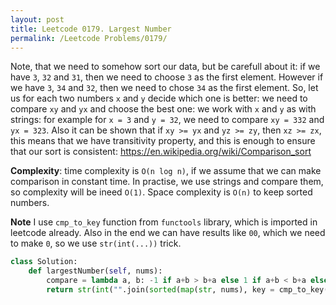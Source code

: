 ```yaml
---
layout: post
title: Leetcode 0179. Largest Number
permalink: /Leetcode Problems/0179/
---
```


Note, that we need to somehow sort our data, but be carefull about it: if we have `3`, `32` and `31`, then we need to choose `3` as the first element. However if we have `3`, `34` and `32`, then we need to chose `34` as the first element. So, let us for each two numbers `x` and `y` decide which one is better: we need to compare `xy` and `yx` and choose the best one: we work with `x` and `y` as with strings: for example for `x = 3` and `y = 32`, we need to compare `xy = 332` and `yx = 323`. Also it can be shown that if `xy >= yx` and `yz >= zy`, then `xz >= zx`, this means that we have transitivity property, and this is enough to ensure that our sort is consistent: https://en.wikipedia.org/wiki/Comparison_sort 

**Complexity**: time complexity is `O(n log n)`, if we assume that we can make comparison in constant time. In practise, we use strings and compare them, so complexity will be ineed `O(1)`. Space complexity is `O(n)` to keep sorted numbers.

**Note** I use `cmp_to_key` function from `functools` library, which is imported in leetcode already. Also in the end we can have results like `00`, which we need to make `0`, so we use `str(int(...))` trick.

```python
class Solution:
    def largestNumber(self, nums):
        compare = lambda a, b: -1 if a+b > b+a else 1 if a+b < b+a else 0
        return str(int("".join(sorted(map(str, nums), key = cmp_to_key(compare)))))
```